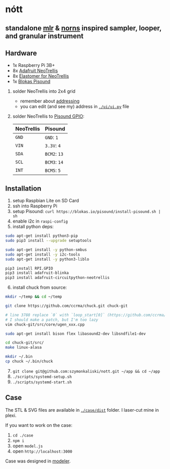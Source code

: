 # nótt
## standalone [mlr](https://monome.org/docs/norns/dust/tehn/mlr/) & [norns](https://monome.org/norns/) inspired sampler, looper, and granular instrument

## Hardware

- 1x Raspberry Pi 3B+
- 8x [Adafruit NeoTrellis](https://www.adafruit.com/product/3954)
- 8x [Elastomer for NeoTrellis](https://www.adafruit.com/product/1611)
- 1x [Blokas Pisound](https://blokas.io/pisound)

1. solder NeoTrellis into 2x4 grid
    * remember about [addressing](https://learn.adafruit.com/adafruit-neotrellis/tiling#addressing-2-11)
    * you can edit (and see my) address in [`./ui/ui.py`](./ui/ui.py) file
2. solder NeoTrellis to [Pisound GPIO](https://blokas.io/pisound/docs/Specs/#raspberry-pi-pins-used-by-pisound):

    | NeoTrellis | Pisound      |
    |------------|--------------|
    | `GND`      | `GND`: `1`   |
    | `VIN`      | `3.3V`: `4`  |
    | `SDA`      | `BCM2`: `13` |
    | `SCL`      | `BCM3`: `14` |
    | `INT`      | `BCM5`: `5`  |

## Installation

1. setup Raspbian Lite on SD Card
2. ssh into Raspberry Pi
3. setup Pisound: `curl https://blokas.io/pisound/install-pisound.sh | sh`
4. enable i2c in `raspi-config`
5. install python deps:

  ```bash
  sudo apt-get install python3-pip
  sudo pip3 install --upgrade setuptools

  sudo apt-get install -y python-smbus
  sudo apt-get install -y i2c-tools
  sudo apt-get install -y python3-liblo

  pip3 install RPI.GPIO
  pip3 install adafruit-blinka
  pip3 install adafruit-circuitpython-neotrellis
  ```

6. install chuck from source:

  ```bash
  mkdir ~/temp && cd ~/temp

  git clone https://github.com/ccrma/chuck.git chuck-git

  # line 3788 replace `0` with `loop_start[0]` (https://github.com/ccrma/chuck/pull/115/files)
  # I should make a patch, but I'm too lazy
  vim chuck-git/src/core/ugen_xxx.cpp

  sudo apt-get install bison flex libasound2-dev libsndfile1-dev

  cd chuck-git/src/
  make linux-alasa

  mkdir ~/.bin
  cp chuck ~/.bin/chuck
  ```

7. `git clone git@github.com:szymonkaliski/nott.git ~/app && cd ~/app`
8. `./scripts/systemd-setup.sh`
9. `./scripts/systemd-start.sh`

## Case

The STL & SVG files are available in [`./case/dist`](./case/dist) folder. I laser-cut mine in plexi.

If you want to work on the case:

1. `cd ./case`
2. `npm i`
3. open `model.js`
4. open `http://localhost:3000`

Case was designed in [modeler](https://github.com/szymonkaliski/modeler).
